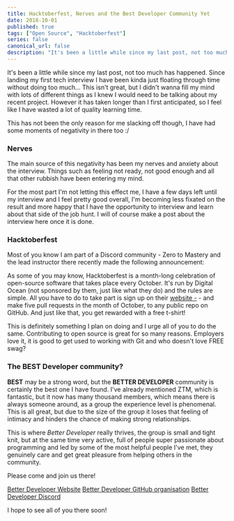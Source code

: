 ```yaml
---
title: Hacktoberfest, Nerves and the Best Developer Community Yet
date: 2018-10-01
published: true
tags: ["Open Source", "Hacktoberfest"]
series: false
canonical_url: false
description: "It's been a little while since my last post, not too much has happened. Since landing my first tech interview I have been kinda just floating through time without doing too much... This isn't great, but I didn't wanna fill my mind with lots of different things as I knew I would need to be talking about my recent project. However it has taken longer than I first anticipated, so I feel like I have wasted a lot of quality learning time."
---
```


It's been a little while since my last post, not too much has happened. Since landing my first tech interview I have been kinda just floating through time without doing too much... This isn't great, but I didn't wanna fill my mind with lots of different things as I knew I would need to be talking about my recent project. However it has taken longer than I first anticipated, so I feel like I have wasted a lot of quality learning time.

This has not been the only reason for me slacking off though, I have had some moments of negativity in there too :/

### Nerves

The main source of this negativity has been my nerves and anxiety about the interview. Things such as feeling not ready, not good enough and all that other rubbish have been entering my mind.

For the most part I'm not letting this effect me, I have a few days left until my interview and I feel pretty good overall, I'm becoming less fixated on the result and more happy that I have the opportunity to interview and learn about that side of the job hunt. I will of course make a post about the interview here once it is done.

### Hacktoberfest

Most of you know I am part of a Discord community - Zero to Mastery and the lead instructor there recently made the following announcement:

As some of you may know, Hacktoberfest is a month-long celebration of open-source software that takes place every October. It's run by Digital Ocean (not sponsored by them, just like what they do) and the rules are simple. All you have to do to take part is sign up on their [website -](https://hacktoberfest.digitalocean.com/) - and make five pull requests in the month of October, to any public repo on GitHub. And just like that, you get rewarded with a free t-shirt!

This is definitely something I plan on doing and I urge all of you to do the same. Contributing to open source is great for so many reasons. Employers love it, it is good to get used to working with Git and who doesn't love FREE swag?

### The BEST Developer community?

**BEST** may be a strong word, but the **BETTER DEVELOPER** community is certainly the best one I have found. I've already mentioned ZTM, which is fantastic, but it now has many thousand members, which means there is always someone around, as a group the experience level is phenomenal. This is all great, but due to the size of the group it loses that feeling of intimacy and hinders the chance of making strong relationships.

This is where _Better Developer_ really thrives, the group is small and tight knit, but at the same time very active, full of people super passionate about programming and led by some of the most helpful people I've met, they genuinely care and get great pleasure from helping others in the community.

Please come and join us there!

[Better Developer Website](https://bttrdvlpr.com/)
[Better Developer GitHub organisation](https://github.com/BetterDevelopers)
[Better Developer Discord](https://discord.gg/h4XHgyz)

I hope to see all of you there soon!
